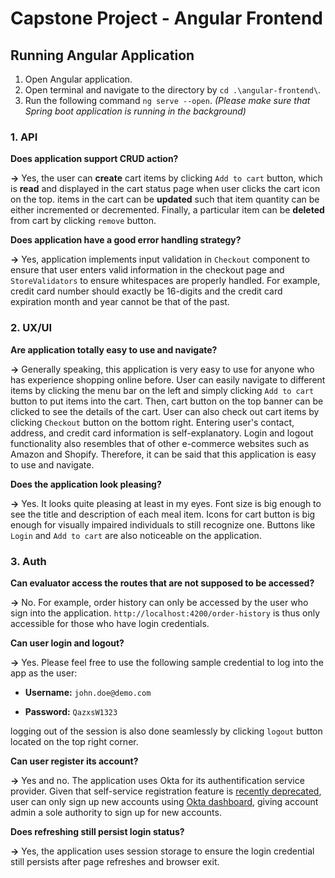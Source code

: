 # Capstone Project - Angular Frontend
 
## Running Angular Application 
1. Open Angular application.
2. Open terminal and navigate to the directory by `cd .\angular-frontend\`.
3. Run the following command `ng serve --open`.
*(Please make sure that Spring boot application is running in the background)*


### 1. API
**Does application support CRUD action?** 

**&rarr;** Yes, the user can **create** cart items by clicking `Add to cart` button, which is **read** and displayed in the cart status page when user clicks the cart icon on the top. items in the cart can be **updated** such that item quantity can be either incremented or decremented. Finally, a particular item can be **deleted** from cart by clicking `remove` button.

**Does application have a good error handling strategy?** 

**&rarr;** Yes, application implements input validation in `Checkout` component to ensure that user enters valid information in the checkout page and `StoreValidators` to ensure whitespaces are properly handled. For example, credit card number should exactly be 16-digits and the credit card expiration month and year cannot be that of the past.

### 2. UX/UI

**Are application totally easy to use and navigate?**

**&rarr;** Generally speaking, this application is very easy to use for anyone who has experience shopping online before. User can easily navigate to different items by clicking the menu bar on the left and simply clicking `Add to cart` button to put items into the cart. Then, cart button on the top banner can be clicked to see the details of the cart. User can also check out cart items by clicking `Checkout` button on the bottom right. Entering user's contact, address, and credit card information is self-explanatory. Login and logout functionality also resembles that of other e-commerce websites such as Amazon and Shopify. Therefore, it can be said that this application is easy to use and navigate.

**Does the application look pleasing?**

**&rarr;** Yes. It looks quite pleasing at least in my eyes. Font size is big enough to see the title and description of each meal item. Icons for cart button is big enough for visually impaired individuals to still recognize one. Buttons like `Login` and `Add to cart` are also noticeable on the application.


### 3. Auth

**Can evaluator access the routes that are not supposed to be accessed?**

**&rarr;** No. For example, order history can only be accessed by the user who sign into the application. `http://localhost:4200/order-history` is thus only accessible for those who have login credentials.

**Can user login and logout?**

**&rarr;** Yes. Please feel free to use the following sample credential to log into the app as the user:

- **Username:** `john.doe@demo.com`

- **Password:** `QazxsW1323`

logging out of the session is also done seamlessly by clicking `logout` button located on the top right corner.

**Can user register its account?**

**&rarr;** Yes and no. The application uses Okta for its authentification service provider. Given that self-service registration feature is [recently deprecated](https://help.okta.com/en-us/Content/Topics/users-groups-profiles/usgp-self-service.htm), user can only sign up new accounts using [Okta dashboard](https://dev-38035794-admin.okta.com/admin/users), giving account admin a sole authority to sign up for new accounts.

**Does refreshing still persist login status?**

**&rarr;** Yes, the application uses session storage to ensure the login credential still persists after page refreshes and browser exit. 
